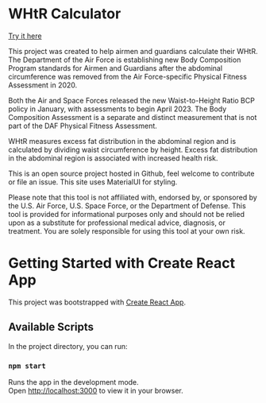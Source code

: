 
# WHtR Calculator

[Try it here](https://rogerrivl.github.io/AF-WHtR/)

This project was created to help airmen and guardians calculate their WHtR. The Department of the Air Force is establishing new Body Composition Program standards for Airmen and Guardians after the abdominal circumference was removed from the Air Force-specific Physical Fitness Assessment in 2020.  

Both the Air and Space Forces released the new Waist-to-Height Ratio BCP policy in January, with assessments to begin April 2023. The Body Composition Assessment is a separate and distinct measurement that is not part of the DAF Physical Fitness Assessment. 

WHtR measures excess fat distribution in the abdominal region and is calculated by dividing waist circumference by height. Excess fat distribution in the abdominal region is associated with increased health risk.

This is an open source project hosted in Github, feel welcome to contribute or file an issue. This site uses MaterialUI for styling.

Please note that this tool is not affiliated with, endorsed by, or sponsored by the U.S. Air Force, U.S. Space Force, or the Department of Defense. This tool is provided for informational purposes only and should not be relied upon as a substitute for professional medical advice, diagnosis, or treatment. You are solely responsible for using this tool at your own risk.







# Getting Started with Create React App

This project was bootstrapped with [Create React App](https://github.com/facebook/create-react-app).

## Available Scripts

In the project directory, you can run:

### `npm start`

Runs the app in the development mode.\
Open [http://localhost:3000](http://localhost:3000) to view it in your browser.

